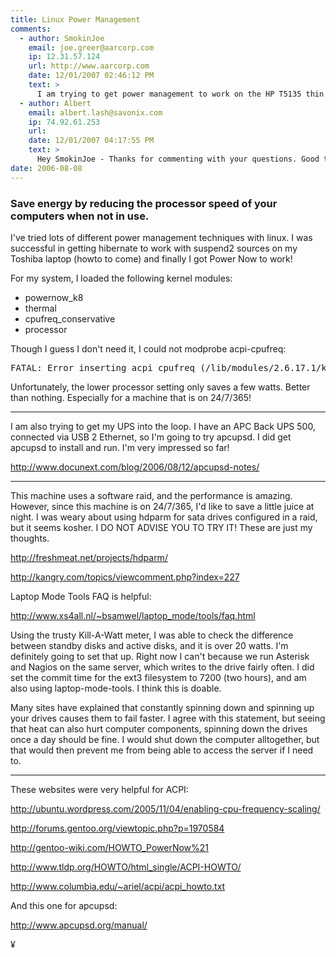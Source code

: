 ```yaml
---
title: Linux Power Management
comments:
  - author: SmokinJoe
    email: joe.greer@aarcorp.com
    ip: 12.31.57.124
    url: http://www.aarcorp.com
    date: 12/01/2007 02:46:12 PM
    text: >
      I am trying to get power management to work on the HP T5135 thin clients.  HP is no help at all.  The OS S1ST0031 has a 10 minute timeout to blank the display and then like a 30 minute time out to put the display to sleep.  The thin client never goes to sleep, just keeps burning 10 watts of power.  In sleep mode these thin clients should only take 1 watt of power.<br/><br/>Have you ever had the T5135 wake up without crashing?  From searching with Google it sounds like crashing after sleep is common with the via Eden processor. :-(<br/><br/>I see you are using quite a few of these terminals. :-)  I am also looking at trying to use a USB phone on these clients.
  - author: Albert
    email: albert.lash@savonix.com
    ip: 74.92.61.253
    url:
    date: 12/01/2007 04:17:55 PM
    text: >
      Hey SmokinJoe - Thanks for commenting with your questions. Good to hear that more people are trying to take advantage of computer power controls to save some cash on energy costs. Unfortunately, I don't think the t5135 has the ability to sleep. What do your BIOS look like? On mine, I'm able to wake up from S5, but not S3, at least in debian linux. What OS you running?<br/><br/>Well, actually maybe you can sleep, but can't wakeup by LAN, that's probably why I never pursued the possibility.
date: 2006-08-08
---
```

<h3 id="toc0">Save energy by reducing the processor speed of your computers when not in use. </h3><p>I've tried lots of different power management techniques with linux. I was successful in getting hibernate to work with suspend2 sources on my Toshiba laptop (howto to come) and finally I got Power Now to work!</p>
<p>For my system, I loaded the following kernel modules:</p>

<ul>    <li>powernow_k8</li>    <li>thermal</li>    <li>cpufreq_conservative</li>    <li>processor</li></ul><p>Though I guess I don't need it, I could not modprobe acpi-cpufreq:

<pre>
FATAL: Error inserting acpi_cpufreq (/lib/modules/2.6.17.1/kernel/arch/i386/kernel/cpu/cpufreq/acpi-cpufreq.ko): Device or resource busy</pre></p>
<p>Unfortunately, the lower processor setting only saves a few watts. Better than nothing. Especially for a machine that is on 24/7/365!</p><hr /><p>I am also trying to get my UPS into the loop. I have an APC Back UPS 500, connected via USB 2 Ethernet, so I'm going to try apcupsd. I did get apcupsd to install and run. I'm very impressed so far!</p>
<p><a href="http://www.docunext.com/blog/2006/08/12/apcupsd-notes/" onclick="window.open(this.href, '_blank'); return false;">http://www.docunext.com/blog/2006/08/12/apcupsd-notes/</a></p><hr /><p>This machine uses a software raid, and the performance is amazing. However, since this machine is on 24/7/365, I'd like to save a little juice at night. I was weary about using hdparm for sata drives configured in a raid, but it seems kosher. I DO NOT ADVISE YOU TO TRY IT! These are just my thoughts.</p>
<p><a href="http://freshmeat.net/projects/hdparm/" onclick="window.open(this.href, '_blank'); return false;">http://freshmeat.net/projects/hdparm/</a></p>
<p><a href="http://kangry.com/topics/viewcomment.php?index=227" onclick="window.open(this.href, '_blank'); return false;">http://kangry.com/topics/viewcomment.php?index=227</a></p>
<p>Laptop Mode Tools FAQ is helpful:

<a href="http://www.xs4all.nl/~bsamwel/laptop_mode/tools/faq.html" onclick="window.open(this.href, '_blank'); return false;">http://www.xs4all.nl/~bsamwel/laptop_mode/tools/faq.html</a></p>
<p>Using the trusty Kill-A-Watt meter, I was able to check the difference between standby disks and active disks, and it is over 20 watts. I'm definitely going to set that up. Right now I can't because we run Asterisk and Nagios on the same server, which writes to the drive fairly often. I did set the commit time for the ext3 filesystem to 7200 (two hours), and am also using laptop-mode-tools. I think this is doable.</p>
<p>Many sites have explained that constantly spinning down and spinning up your drives causes them to fail faster. I agree with this statement, but seeing that heat can also hurt computer components, spinning down the drives once a day should be fine. I would shut down the computer alltogether, but that would then prevent me from being able to access the server if I need to.</p><hr /><p>These websites were very helpful for ACPI:</p>
<p><a href="http://ubuntu.wordpress.com/2005/11/04/enabling-cpu-frequency-scaling/" onclick="window.open(this.href, '_blank'); return false;">http://ubuntu.wordpress.com/2005/11/04/enabling-cpu-frequency-scaling/</a></p>
<p><a href="http://forums.gentoo.org/viewtopic.php?p=1970584" onclick="window.open(this.href, '_blank'); return false;">http://forums.gentoo.org/viewtopic.php?p=1970584</a></p>
<p><a href="http://gentoo-wiki.com/HOWTO_PowerNow%21" onclick="window.open(this.href, '_blank'); return false;">http://gentoo-wiki.com/HOWTO_PowerNow%21</a></p>
<p><a href="http://www.tldp.org/HOWTO/html_single/ACPI-HOWTO/" onclick="window.open(this.href, '_blank'); return false;">http://www.tldp.org/HOWTO/html_single/ACPI-HOWTO/</a></p>
<p><a href="http://www.columbia.edu/~ariel/acpi/acpi_howto.txt" onclick="window.open(this.href, '_blank'); return false;">http://www.columbia.edu/~ariel/acpi/acpi_howto.txt</a></p>
<p>And this one for apcupsd:

<a href="http://www.apcupsd.org/manual/" onclick="window.open(this.href, '_blank'); return false;">http://www.apcupsd.org/manual/</a></p>

¥

